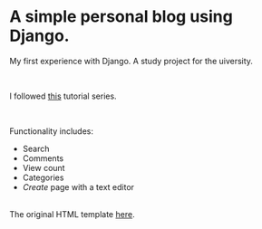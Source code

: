 # A simple personal blog using Django.
My first experience with Django. A study project for the uiversity.

<br>

I followed <a href="https://www.youtube.com/watch?v=HWg3zXWwre8">this</a> tutorial series.

<br>

Functionality includes:
- Search
- Comments
- View count
- Categories
- <i>Create</i> page with a text editor

<br>
The original HTML template <a href="https://bootstrapious.com/p/bootstrap-blog">here</a>.
